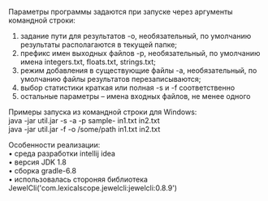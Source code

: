 Параметры программы задаются при запуске через аргументы командной строки:
1. задание пути для результатов -o, необязательный, по умолчанию результаты располагаются в текущей папке;
2. префикс имен выходных файлов -p, необязательный, по умолчанию имена integers.txt, floats.txt, strings.txt;
3. режим добавления в существующие файлы -a, необязательный, по умолчанию файлы результатов перезаписываются;
4. выбор статистики краткая или полная -s и -f соответственно
5. остальные параметры – имена входных файлов, не менее одного

Примеры запуска из командной строки для Windows:  
java -jar util.jar -s -a -p sample- in1.txt in2.txt  
java -jar util.jar -f -o /some/path in1.txt in2.txt

Особенности реализации:  
• среда разработки intellij idea  
• версия JDK 1.8  
• сборка gradle-6.8  
• использовалась стороняя библиотека JewelCli('com.lexicalscope.jewelcli:jewelcli:0.8.9')  